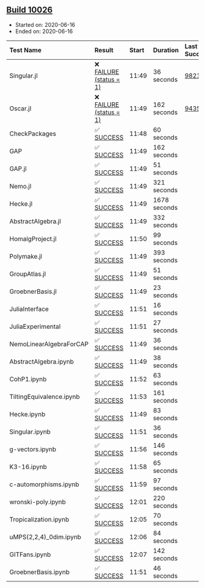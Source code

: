 ## [Build 10026](https://oscarci.mathematik.uni-kl.de/job/oscar/10026/)

* Started on: 2020-06-16
* Ended on: 2020-06-16

| Test Name    | Result | Start | Duration | Last Success | First Failure |
|:-------------|:-------|:------|:---------|:-------------|:--------------|
| Singular.jl | ❌ [FAILURE (status = 1)](https://oscarci.mathematik.uni-kl.de/job/oscar/10026/artifact/logs/build-10026/Singular.jl.log) | 11:49 | 36 seconds | [9821](https://oscarci.mathematik.uni-kl.de/job/oscar/9821/) | [9822](https://oscarci.mathematik.uni-kl.de/job/oscar/9822/) |
| Oscar.jl | ❌ [FAILURE (status = 1)](https://oscarci.mathematik.uni-kl.de/job/oscar/10026/artifact/logs/build-10026/Oscar.jl.log) | 11:49 | 162 seconds | [9435](https://oscarci.mathematik.uni-kl.de/job/oscar/9435/) | [9436](https://oscarci.mathematik.uni-kl.de/job/oscar/9436/) |
| CheckPackages | ✅ [SUCCESS](https://oscarci.mathematik.uni-kl.de/job/oscar/10026/artifact/logs/build-10026/CheckPackages.log) | 11:48 | 60 seconds |  |  |
| GAP | ✅ [SUCCESS](https://oscarci.mathematik.uni-kl.de/job/oscar/10026/artifact/logs/build-10026/GAP.log) | 11:49 | 162 seconds |  |  |
| GAP.jl | ✅ [SUCCESS](https://oscarci.mathematik.uni-kl.de/job/oscar/10026/artifact/logs/build-10026/GAP.jl.log) | 11:49 | 51 seconds |  |  |
| Nemo.jl | ✅ [SUCCESS](https://oscarci.mathematik.uni-kl.de/job/oscar/10026/artifact/logs/build-10026/Nemo.jl.log) | 11:49 | 321 seconds |  |  |
| Hecke.jl | ✅ [SUCCESS](https://oscarci.mathematik.uni-kl.de/job/oscar/10026/artifact/logs/build-10026/Hecke.jl.log) | 11:49 | 1678 seconds |  |  |
| AbstractAlgebra.jl | ✅ [SUCCESS](https://oscarci.mathematik.uni-kl.de/job/oscar/10026/artifact/logs/build-10026/AbstractAlgebra.jl.log) | 11:49 | 332 seconds |  |  |
| HomalgProject.jl | ✅ [SUCCESS](https://oscarci.mathematik.uni-kl.de/job/oscar/10026/artifact/logs/build-10026/HomalgProject.jl.log) | 11:50 | 99 seconds |  |  |
| Polymake.jl | ✅ [SUCCESS](https://oscarci.mathematik.uni-kl.de/job/oscar/10026/artifact/logs/build-10026/Polymake.jl.log) | 11:49 | 393 seconds |  |  |
| GroupAtlas.jl | ✅ [SUCCESS](https://oscarci.mathematik.uni-kl.de/job/oscar/10026/artifact/logs/build-10026/GroupAtlas.jl.log) | 11:49 | 51 seconds |  |  |
| GroebnerBasis.jl | ✅ [SUCCESS](https://oscarci.mathematik.uni-kl.de/job/oscar/10026/artifact/logs/build-10026/GroebnerBasis.jl.log) | 11:49 | 23 seconds |  |  |
| JuliaInterface | ✅ [SUCCESS](https://oscarci.mathematik.uni-kl.de/job/oscar/10026/artifact/logs/build-10026/JuliaInterface.log) | 11:51 | 16 seconds |  |  |
| JuliaExperimental | ✅ [SUCCESS](https://oscarci.mathematik.uni-kl.de/job/oscar/10026/artifact/logs/build-10026/JuliaExperimental.log) | 11:51 | 27 seconds |  |  |
| NemoLinearAlgebraForCAP | ✅ [SUCCESS](https://oscarci.mathematik.uni-kl.de/job/oscar/10026/artifact/logs/build-10026/NemoLinearAlgebraForCAP.log) | 11:49 | 36 seconds |  |  |
| AbstractAlgebra.ipynb | ✅ [SUCCESS](https://oscarci.mathematik.uni-kl.de/job/oscar/10026/artifact/logs/build-10026/AbstractAlgebra.ipynb.log) | 11:49 | 38 seconds |  |  |
| CohP1.ipynb | ✅ [SUCCESS](https://oscarci.mathematik.uni-kl.de/job/oscar/10026/artifact/logs/build-10026/CohP1.ipynb.log) | 11:52 | 63 seconds |  |  |
| TiltingEquivalence.ipynb | ✅ [SUCCESS](https://oscarci.mathematik.uni-kl.de/job/oscar/10026/artifact/logs/build-10026/TiltingEquivalence.ipynb.log) | 11:53 | 161 seconds |  |  |
| Hecke.ipynb | ✅ [SUCCESS](https://oscarci.mathematik.uni-kl.de/job/oscar/10026/artifact/logs/build-10026/Hecke.ipynb.log) | 11:49 | 83 seconds |  |  |
| Singular.ipynb | ✅ [SUCCESS](https://oscarci.mathematik.uni-kl.de/job/oscar/10026/artifact/logs/build-10026/Singular.ipynb.log) | 11:51 | 36 seconds |  |  |
| g-vectors.ipynb | ✅ [SUCCESS](https://oscarci.mathematik.uni-kl.de/job/oscar/10026/artifact/logs/build-10026/g-vectors.ipynb.log) | 11:56 | 146 seconds |  |  |
| K3-16.ipynb | ✅ [SUCCESS](https://oscarci.mathematik.uni-kl.de/job/oscar/10026/artifact/logs/build-10026/K3-16.ipynb.log) | 11:58 | 65 seconds |  |  |
| c-automorphisms.ipynb | ✅ [SUCCESS](https://oscarci.mathematik.uni-kl.de/job/oscar/10026/artifact/logs/build-10026/c-automorphisms.ipynb.log) | 11:59 | 97 seconds |  |  |
| wronski-poly.ipynb | ✅ [SUCCESS](https://oscarci.mathematik.uni-kl.de/job/oscar/10026/artifact/logs/build-10026/wronski-poly.ipynb.log) | 12:01 | 220 seconds |  |  |
| Tropicalization.ipynb | ✅ [SUCCESS](https://oscarci.mathematik.uni-kl.de/job/oscar/10026/artifact/logs/build-10026/Tropicalization.ipynb.log) | 12:05 | 70 seconds |  |  |
| uMPS(2,2,4)_0dim.ipynb | ✅ [SUCCESS](https://oscarci.mathematik.uni-kl.de/job/oscar/10026/artifact/logs/build-10026/uMPS-2-2-4-_0dim.ipynb.log) | 12:06 | 84 seconds |  |  |
| GITFans.ipynb | ✅ [SUCCESS](https://oscarci.mathematik.uni-kl.de/job/oscar/10026/artifact/logs/build-10026/GITFans.ipynb.log) | 12:07 | 142 seconds |  |  |
| GroebnerBasis.ipynb | ✅ [SUCCESS](https://oscarci.mathematik.uni-kl.de/job/oscar/10026/artifact/logs/build-10026/GroebnerBasis.ipynb.log) | 11:51 | 46 seconds |  |  |
